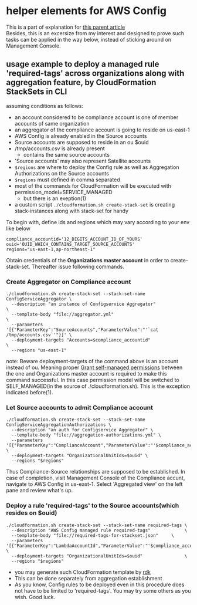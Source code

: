 # helper elements for AWS Config

This is a part of explanation for [this parent article](https://qiita.com/o2346/fd4175335fd78418d9c9)  
Besides, this is an excersize from my interest and designed to prove such tasks can be applied in the way below, instead of sticking around on Management Console.

## usage example to deploy a managed rule 'required-tags' across organizations along with aggregation feature, by CloudFormation StackSets in CLI

assuming conditions as follows:
- an account considered to be compliance account is one of member accounts of same organization
- an aggregator of the compliance account is going to reside on us-east-1
- AWS Config is already enabled in the Source accounts
- Source accounts are supposed to reside in an ou $ouid
- /tmp/accounts.csv is already present
  -  contains the same source accounts
- 'Source accounts' may also represent Satellite accounts
- `$regions` are where to deploy the Config rule as well as Aggregation Authorizations on the Source accounts
- `$regions` must defined in comma separated
- most of the commands for CloudFormation will be executed with permission_model=SERVICE_MANAGED
  - but there is an exeption(1)
- a custom script `./cloudformation.sh create-stack-set` is creating stack-instances along with stack-set for handy

To begin with, define ids and regions which may vary according to your env like below

```
compliance_accountid='12_DIGITS_ACCOUNT_ID_OF_YOURS'
ouid='OUID_WHICH_CONTAINS_TARGET_SOURCE_ACCOUNTS'
regions="us-east-1,ap-northeast-1"
```

Obtain credentials of the **Organizations master account** in order to create-stack-set. 
Thereafter issue following commands.

### Create Aggregator on Compliance account

```
./cloudformation.sh create-stack-set --stack-set-name ConfigServiceAggregator \
  --description "an instance of Configservice Aggregator"                     \
  --template-body "file://aggregator.yml"                                     \
  --parameters '[{"ParameterKey":"SourceAccounts","ParameterValue":"'`cat /tmp/accounts.csv`'"}]' \
  --deployment-targets "Accounts=$compliance_accountid"                       \
  --regions "us-east-1"
```

note: Beware deployment-targets of the command above is an account instead of ou.
Meaning proper [Grant self-managed permissions](https://docs.aws.amazon.com/AWSCloudFormation/latest/UserGuide/stacksets-prereqs-self-managed.html) between the one and Organizations master account is required to make this command successful.
In this case permission model will be switched to SELF_MANAGED(in the source of ./cloudformation.sh). This is the exception indicated before(1).

### Let Source accounts to admit Compliance account

```
./cloudformation.sh create-stack-set --stack-set-name ConfigServiceAggregationAuthorizations \
  --description "an auth for Configservice Aggregator" \
  --template-body "file://aggregation-authorizations.yml" \
  --parameters '[{"ParameterKey":"ComplianceAccount","ParameterValue":"'$compliance_accountid'"}]' \
  --deployment-targets "OrganizationalUnitIds=$ouid" \
  --regions "$regions"
```

Thus Compliance-Source relationships are supposed to be established. 
In case of completion, visit Management Console of the Compliance accunt, navigate to AWS Config in us-east-1.
Select 'Aggregated view' on the left pane and review what's up.

### Deploy a rule 'required-tags' to the Source accounts(which resides on $ouid)

```
./cloudformation.sh create-stack-set --stack-set-name required-tags \
  --description "AWS Config managed rule required-tags"             \
  --template-body "file://required-tags-for-stackset.json"     \
  --parameters '[{"ParameterKey":"LambdaAccountId","ParameterValue":"'$compliance_accountid'"}]' \
  --deployment-targets "OrganizationalUnitIds=$ouid"                \
  --regions "$regions"
```

- you may generate such CloudFormation template by [rdk](https://github.com/awslabs/aws-config-rdk)
- This can be done separately from aggregation establishment
- As you know, Config rules to be deployed even in this procedure does not have to be limited to 'required-tags'. You may try some others as you wish. Good luck.
